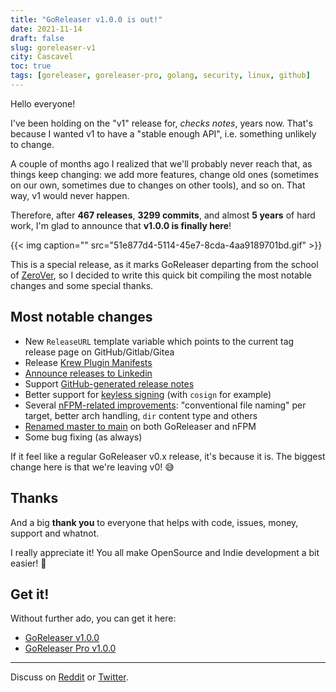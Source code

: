 ```yaml
---
title: "GoReleaser v1.0.0 is out!"
date: 2021-11-14
draft: false
slug: goreleaser-v1
city: Cascavel
toc: true
tags: [goreleaser, goreleaser-pro, golang, security, linux, github]
---
```


Hello everyone!

I've been holding on the "v1" release for, *checks notes*, years now. That's because I wanted v1 to have a "stable enough API", i.e. something unlikely to change.

A couple of months ago I realized that we'll probably never reach that, as things keep changing: we add more features, change old ones (sometimes on our own, sometimes due to changes on other tools), and so on. That way, v1 would never happen.

Therefore, after **467 releases**, **3299 commits**, and almost **5 years** of hard work, I'm glad to announce that **v1.0.0 is finally here**!

{{< img caption="" src="51e877d4-5114-45e7-8cda-4aa9189701bd.gif" >}}

This is a special release, as it marks GoReleaser departing from the school of [ZeroVer](https://0ver.org), so I decided to write this quick bit compiling the most notable changes and some special thanks.

## Most notable changes

- New `ReleaseURL` template variable which points to the current tag release page on GitHub/Gitlab/Gitea
- Release [Krew Plugin Manifests](https://goreleaser.com/customization/krew/)
- [Announce releases to Linkedin](https://goreleaser.com/customization/announce/linkedin/)
- Support [GitHub-generated release notes](https://goreleaser.com/customization/changelog/)
- Better support for [keyless signing](https://goreleaser.com/customization/sign/) (with `cosign` for example)
- Several [nFPM-related improvements](https://goreleaser.com/customization/nfpm/): "conventional file naming" per target, better arch handling, `dir` content type and others
- [Renamed master to main](https://medium.com/idealo-tech-blog/inclusive-language-in-tech-82b19b34b7cf) on both GoReleaser and nFPM
- Some bug fixing (as always)

If it feel like a regular GoReleaser v0.x release, it's because it is. The biggest change here is that we're leaving v0! 😅

## Thanks

And a big **thank you** to everyone that helps with code, issues, money, support and whatnot. 

I really appreciate it! You all make OpenSource and Indie development a bit easier! 💙

## Get it!

Without further ado, you can get it here:

- [GoReleaser v1.0.0](https://github.com/goreleaser/goreleaser/releases/tag/v1.0.0)
- [GoReleaser Pro v1.0.0](https://github.com/goreleaser/goreleaser-pro/releases/tag/v1.0.0-pro)

---

Discuss on [Reddit](https://www.reddit.com/r/golang/comments/qtuqpk/goreleaser_v100_is_out/) or [Twitter](https://twitter.com/caarlos0/status/1459933083789058054).
